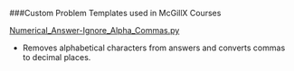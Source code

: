 ###Custom Problem Templates used in McGillX Courses

[Numerical_Answer-Ignore_Alpha_Commas.py](Numerical_Answer-Ignore_Alpha_Comma.py)

+ Removes alphabetical characters from answers and converts commas to decimal places.
  
  
